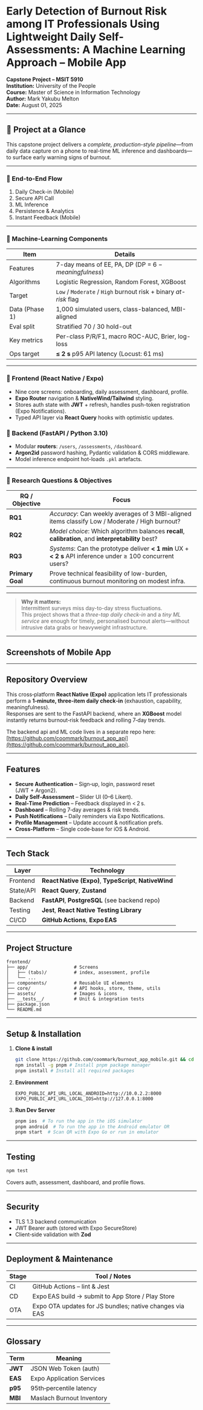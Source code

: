 # Early Detection of Burnout Risk among IT Professionals Using Lightweight Daily Self-Assessments: A Machine Learning Approach – **Mobile App**

**Capstone Project – MSIT 5910**  
**Institution:** University of the People  
**Course:** Master of Science in Information Technology  
**Author:** Mark Yakubu Melton  
**Date:** August 01, 2025

---

## 📍 Project at a Glance

This capstone project delivers a _complete, production-style pipeline_—from daily data capture on a phone to real-time ML inference and dashboards—to surface early warning signs of burnout.

---

### 🔄 End-to-End Flow

1. Daily Check-in (Mobile)
2. Secure API Call
3. ML Inference
4. Persistence & Analytics
5. Instant Feedback (Mobile)

---

### 🧠 Machine-Learning Components

| Item           | Details                                                          |
| -------------- | ---------------------------------------------------------------- |
| Features       | 7-day means of EE, PA, DP (DP = 6 − _meaningfulness_)            |
| Algorithms     | Logistic Regression, Random Forest, XGBoost                      |
| Target         | `Low` / `Moderate` / `High` burnout risk + binary _at-risk_ flag |
| Data (Phase 1) | 1,000 simulated users, class-balanced, MBI-aligned               |
| Eval split     | Stratified 70 / 30 hold-out                                      |
| Key metrics    | Per-class P/R/F1, macro ROC-AUC, Brier, log-loss                 |
| Ops target     | **≤ 2 s** p95 API latency (Locust: 61 ms)                        |

---

### 📱 Frontend (React Native / Expo)

- Nine core screens: onboarding, daily assessment, dashboard, profile.
- **Expo Router** navigation & **NativeWind/Tailwind** styling.
- Stores auth state with **JWT** + refresh, handles push-token registration (Expo Notifications).
- Typed API layer via **React Query** hooks with optimistic updates.

### 🔧 Backend (FastAPI / Python 3.10)

- Modular **routers**: `/users`, `/assessments`, `/dashboard`.
- **Argon2id** password hashing, Pydantic validation & CORS middleware.
- Model inference endpoint hot-loads `.pkl` artefacts.

---

### 🎯 Research Questions & Objectives

| **RQ / Objective** | **Focus**                                                                                                   |
| ------------------ | ----------------------------------------------------------------------------------------------------------- |
| **RQ1**            | _Accuracy_: Can weekly averages of 3 MBI-aligned items classify Low / Moderate / High burnout?              |
| **RQ2**            | _Model choice_: Which algorithm balances **recall**, **calibration**, and **interpretability** best?        |
| **RQ3**            | _Systems_: Can the prototype deliver **< 1 min** UX + **< 2 s** API inference under ≥ 100 concurrent users? |
| **Primary Goal**   | Prove technical feasibility of low-burden, continuous burnout monitoring on modest infra.                   |

---

> **Why it matters:**  
> Intermittent surveys miss day-to-day stress fluctuations.  
> This project shows that a _three-tap daily check-in_ and a _tiny ML service_ are enough for timely, personalised burnout alerts—without intrusive data grabs or heavyweight infrastructure.

---

## Screenshots of Mobile App

---

## Repository Overview

This cross‑platform **React Native (Expo)** application lets IT professionals perform a **1‑minute, three‑item daily check‑in** (exhaustion, capability, meaningfulness).  
Responses are sent to the FastAPI backend, where an **XGBoost** model instantly returns burnout‑risk feedback and rolling 7‑day trends.

The backend api and ML code lives in a separate repo here: [https://github.com/coommark/burnout_app_api](https://github.com/coommark/burnout_app_api).

---

## Features

- **Secure Authentication** – Sign‑up, login, password reset (JWT + Argon2).
- **Daily Self‑Assessment** – Slider UI (0–6 Likert).
- **Real‑Time Prediction** – Feedback displayed in < 2 s.
- **Dashboard** – Rolling 7‑day averages & risk trends.
- **Push Notifications** – Daily reminders via Expo Notifications.
- **Profile Management** – Update account & notification prefs.
- **Cross‑Platform** – Single code‑base for iOS & Android.

---

## Tech Stack

| Layer     | Technology                                              |
| --------- | ------------------------------------------------------- |
| Frontend  | **React Native (Expo)**, **TypeScript**, **NativeWind** |
| State/API | **React Query**, **Zustand**                            |
| Backend   | **FastAPI**, **PostgreSQL** (see backend repo)          |
| Testing   | **Jest**, **React Native Testing Library**              |
| CI/CD     | **GitHub Actions**, **Expo EAS**                        |

---

## Project Structure

```text
frontend/
├── app/                 # Screens
│   ├── (tabs)/          # index, assessment, profile
│   └── ...
├── components/          # Reusable UI elements
├── core/                # API hooks, store, theme, utils
├── assets/              # Images & icons
├── __tests__/           # Unit & integration tests
├── package.json
└── README.md
```

---

## Setup & Installation

1. **Clone & install**
   ```bash
   git clone https://github.com/coommark/burnout_app_mobile.git && cd frontend
   npm install -g pnpm # Install pnpm package manager
   pnpm install # Install all required packages
   ```
2. **Environment**
   ```env
   EXPO_PUBLIC_API_URL_LOCAL_ANDROID=http://10.0.2.2:8000
   EXPO_PUBLIC_API_URL_LOCAL_IOS=http://127.0.0.1:8000
   ```
3. **Run Dev Server**
   ```bash
   pnpm ios  # To run the app in the iOS simulator
   pnpm android  # To run the app in the Android emulator OR
   pnpm start  # Scan QR with Expo Go or run in emulator
   ```

---

## Testing

```bash
npm test
```

Covers auth, assessment, dashboard, and profile flows.

---

## Security

- TLS 1.3 backend communication
- JWT Bearer auth (stored with Expo SecureStore)
- Client‑side validation with **Zod**

---

## Deployment & Maintenance

| Stage | Tool / Notes                                            |
| ----- | ------------------------------------------------------- |
| CI    | GitHub Actions – lint & Jest                            |
| CD    | Expo EAS build → submit to App Store / Play Store       |
| OTA   | Expo OTA updates for JS bundles; native changes via EAS |

---

## Glossary

| Term    | Meaning                   |
| ------- | ------------------------- |
| **JWT** | JSON Web Token (auth)     |
| **EAS** | Expo Application Services |
| **p95** | 95th‑percentile latency   |
| **MBI** | Maslach Burnout Inventory |
